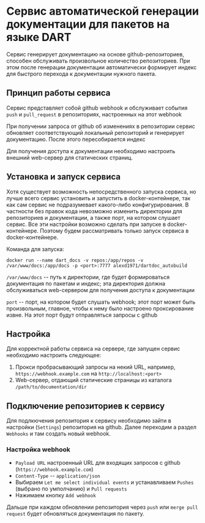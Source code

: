 # Сервис автоматической генерации документации для пакетов на языке DART

Сервис генерирует документацию на основе github-репозиториев, способен обслуживать произвольное количество репозиториев. При этом после генерации документации автоматически формирует индекс для быстрого перехода к документации нужного пакета.

## Принцип работы сервиса

Сервис представляет собой github webhook и обслуживает события `push` и `pull_request` в репозиториях, настроенных на этот webhook

При получении запроса от github об изменениях в репозитории сервис обновляет соответствующий локальный репозиторий и генерирует документацию. После этого пересобирается индекс

Для получения доступа к документации необходимо настроить внешний web-сервер для статических страниц.

## Установка и запуск сервиса

Хотя существует возможность непосредственного запуска сервиса, но лучше всего сервис установить и запустить в docker-контейнере, так как сам сервис не подразумевает какого-либо конфигурирования. В частности без правок кода невозможно изменить директории для репозиториев и документации, а также порт, на котором слушает сервис. Все эти настройки возможно сделать при запуске в docker-контейнере. Поэтому будем рассматривать только запуск сервиса в docker-контейнере.

Команда для запуска:

`docker run --name dart_docs -v repos:/app/repos -v /var/www/docs:/app/docs -p <port>:7777 alexd1971/dartdoc_autobuild`

`/var/www/docs` -- путь к директории, где будет формироваться документация по пакетам и индекс; эта директория должна обслуживаться web-сервером для получения доступа к документации

`port` -- порт, на котором будет слушать webhook; этот порт может быть произвольным, главное, чтобы к нему было настроено проксирование извне. На этот порт будут отправляться запросы с github

##  Настройка

Для корректной работы сервиса на сервере, где запущен сервис необходимо настроить следующее:

1. Прокси пробрасывающий запросы на некий URL, например, `https://webhook.example.com` на `http://localhost:<port>`
2. Web-сервер, отдающий статические страницы из каталога `/path/to/documentation/dir`

## Подключение репозиториев к сервису

Для подлкючения репозитория к сервису необходимо зайти в настройки (`Settings`) репозитория на github. Далее переходим а раздел `Webhooks` и там создать новый webhook.

### Настройка webhook

* `Payload URL` настроенный URL для входящих запросов с github (`https://webhook.example.com`)
* `Content-Type` -- `application/json`
* Выбираем `Let me select individual events` и устанавливаем `Pushes` (выбрано по умполчанию) и `Pull requests`
* Нажимаем кнопку `Add webhook`

Дальше при каждом обновлении репозитория через `push` или `merge pull request` будет обновляться документация по пакету.